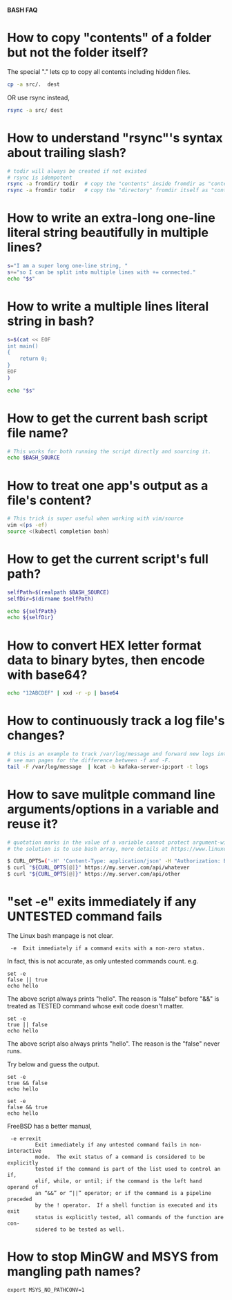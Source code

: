 **BASH FAQ**

# How to copy "contents" of a folder but not the folder itself?

The special "." lets cp to copy all contents including hidden files.
```bash
cp -a src/.  dest
```

OR use rsync instead,
```bash
rsync -a src/ dest
```

# How to understand "rsync"'s syntax about trailing slash?

```bash
# todir will always be created if not existed
# rsync is idempotent
rsync -a fromdir/ todir  # copy the "contents" inside fromdir as "contents" under todir
rsync -a fromdir todir   # copy the "directory" fromdir itself as "contents" under todir
```

# How to write an extra-long one-line literal string beautifully in multiple lines?

```bash
s="I am a super long one-line string, "
s+="so I can be split into multiple lines with += connected."
echo "$s"
```

# How to write a multiple lines literal string in bash? 

```bash
s=$(cat << EOF
int main()
{
    return 0;
}
EOF
)

echo "$s"
```

# How to get the current bash script file name?

```bash
# This works for both running the script directly and sourcing it.
echo $BASH_SOURCE
```

# How to treat one app's output as a file's content?

```bash
# This trick is super useful when working with vim/source
vim <(ps -ef)
source <(kubectl completion bash)
```

# How to get the current script's full path?
```bash
selfPath=$(realpath $BASH_SOURCE)
selfDir=$(dirname $selfPath)

echo ${selfPath}
echo ${selfDir}
```

# How to convert HEX letter format data to binary bytes, then encode with base64?
```bash
echo "12ABCDEF" | xxd -r -p | base64 
```

# How to continuously track a log file's changes?
```bash
# this is an example to track /var/log/message and forward new logs into a kafka broker
# see man pages for the difference between -f and -F.
tail -F /var/log/message  | kcat -b kafaka-server-ip:port -t logs
```

# How to save mulitple command line arguments/options in a variable and reuse it?
```bash
# quotation marks in the value of a variable cannot protect argument-with-spaces.
# the solution is to use bash array, more details at https://www.linuxexam.net/2023/07/how-bash-processes-command-args-with.html.

$ CURL_OPTS=('-H' 'Content-Type: application/json' -H "Authorization: BASIC $(echo -n $USERNAME:$PASSWORD | base64)")
$ curl "${CURL_OPTS[@]}" https://my.server.com/api/whatever
$ curl "${CURL_OPTS[@]}" https://my.server.com/api/other
```

# "set -e" exits immediately if any **UNTESTED** command fails
The Linux bash manpage is not clear.
```
 -e  Exit immediately if a command exits with a non-zero status.
```
In fact, this is not accurate, as only untested commands count.
e.g.
```
set -e
false || true
echo hello
```
The above script always prints "hello". The reason is "false" before "&&" is treated as TESTED command whose exit code doesn't matter.

```
set -e
true || false
echo hello
```
The above script also always prints "hello". The reason is the "false" never runs.

Try below and guess the output.
```
set -e
true && false
echo hello
```
```
set -e
false && true
echo hello
```
FreeBSD has a better manual,
```
 -e errexit
         Exit immediately if any untested command fails in non-interactive
         mode.  The exit status of a command is considered to be explicitly
         tested if the command is part of the list used to control an if,
         elif, while, or until; if the command is the left hand operand of
         an “&&” or “||” operator; or if the command is a pipeline preceded
         by the ! operator.  If a shell function is executed and its exit
         status is explicitly tested, all commands of the function are con‐
         sidered to be tested as well.
```
# How to stop MinGW and MSYS from mangling path names?
```
export MSYS_NO_PATHCONV=1
```